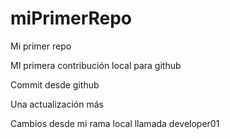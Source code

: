 # miPrimerRepo
Mi primer repo


MI primera contribución local para github

Commit desde github

Una actualización más

Cambios desde mi rama local llamada developer01